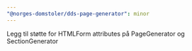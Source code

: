 ```yaml
---
"@norges-domstoler/dds-page-generator": minor
---
```


Legg til støtte for HTMLForm attributes på PageGenerator og SectionGenerator
